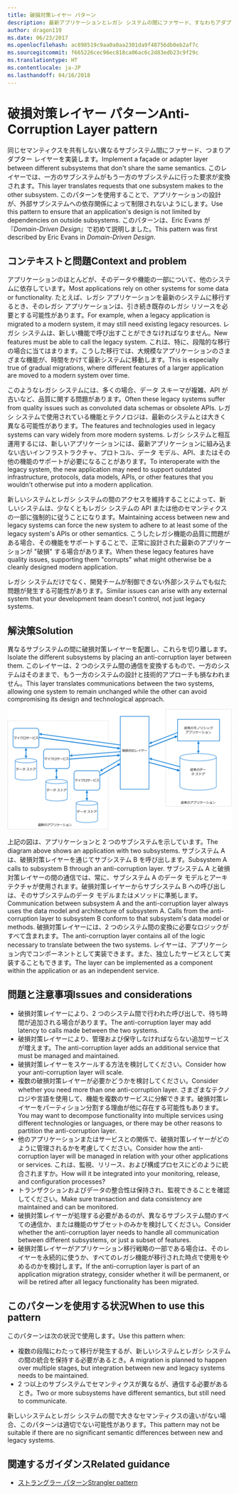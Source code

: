 ```yaml
---
title: 破損対策レイヤー パターン
description: 最新アプリケーションとレガシ システムの間にファサード、すなわちアダプター レイヤーを実装します。
author: dragon119
ms.date: 06/23/2017
ms.openlocfilehash: ac898519c9aa0a0aa2301da9f48756db0eb2af7c
ms.sourcegitcommit: f665226cec96ec818ca06ac6c2d83edb23c9f29c
ms.translationtype: HT
ms.contentlocale: ja-JP
ms.lasthandoff: 04/16/2018
---
```

# <a name="anti-corruption-layer-pattern"></a><span data-ttu-id="6d4b9-103">破損対策レイヤー パターン</span><span class="sxs-lookup"><span data-stu-id="6d4b9-103">Anti-Corruption Layer pattern</span></span>

<span data-ttu-id="6d4b9-104">同じセマンティクスを共有しない異なるサブシステム間にファサード、つまりアダプター レイヤーを実装します。</span><span class="sxs-lookup"><span data-stu-id="6d4b9-104">Implement a façade or adapter layer between different subsystems that don't share the same semantics.</span></span> <span data-ttu-id="6d4b9-105">このレイヤーでは、一方のサブシステムがもう一方のサブシステムに行った要求が変換されます。</span><span class="sxs-lookup"><span data-stu-id="6d4b9-105">This layer translates requests that one subsystem makes to the other subsystem.</span></span> <span data-ttu-id="6d4b9-106">このパターンを使用することで、アプリケーションの設計が、外部サブシステムへの依存関係によって制限されないようにします。</span><span class="sxs-lookup"><span data-stu-id="6d4b9-106">Use this pattern to ensure that an application's design is not limited by dependencies on outside subsystems.</span></span> <span data-ttu-id="6d4b9-107">このパターンは、Eric Evans が『*Domain-Driven Design*』で初めて説明しました。</span><span class="sxs-lookup"><span data-stu-id="6d4b9-107">This pattern was first described by Eric Evans in *Domain-Driven Design*.</span></span>

## <a name="context-and-problem"></a><span data-ttu-id="6d4b9-108">コンテキストと問題</span><span class="sxs-lookup"><span data-stu-id="6d4b9-108">Context and problem</span></span>

<span data-ttu-id="6d4b9-109">アプリケーションのほとんどが、そのデータや機能の一部について、他のシステムに依存しています。</span><span class="sxs-lookup"><span data-stu-id="6d4b9-109">Most applications rely on other systems for some data or functionality.</span></span> <span data-ttu-id="6d4b9-110">たとえば、レガシ アプリケーションを最新のシステムに移行するとき、そのレガシ アプリケーションは、引き続き既存のレガシ リソースを必要とする可能性があります。</span><span class="sxs-lookup"><span data-stu-id="6d4b9-110">For example, when a legacy application is migrated to a modern system, it may still need existing legacy resources.</span></span> <span data-ttu-id="6d4b9-111">レガシ システムは、新しい機能で呼び出すことができなければなりません。</span><span class="sxs-lookup"><span data-stu-id="6d4b9-111">New features must be able to call the legacy system.</span></span> <span data-ttu-id="6d4b9-112">これは、特に、段階的な移行の場合に当てはまります。こうした移行では、大規模なアプリケーションのさまざまな機能が、時間をかけて最新システムに移動します。</span><span class="sxs-lookup"><span data-stu-id="6d4b9-112">This is especially true of gradual migrations, where different features of a larger application are moved to a modern system over time.</span></span>

<span data-ttu-id="6d4b9-113">このようなレガシ システムには、多くの場合、データ スキーマが複雑、API が古いなど、品質に関する問題があります。</span><span class="sxs-lookup"><span data-stu-id="6d4b9-113">Often these legacy systems suffer from quality issues such as convoluted data schemas or obsolete APIs.</span></span> <span data-ttu-id="6d4b9-114">レガシ システムで使用されている機能とテクノロジは、最新のシステムとは大きく異なる可能性があります。</span><span class="sxs-lookup"><span data-stu-id="6d4b9-114">The features and technologies used in legacy systems can vary widely from more modern systems.</span></span> <span data-ttu-id="6d4b9-115">レガシ システムと相互運用するには、新しいアプリケーションには、最新アプリケーションに組み込まない古いインフラストラクチャ、プロトコル、データ モデル、API、またはその他の機能のサポートが必要になることがあります。</span><span class="sxs-lookup"><span data-stu-id="6d4b9-115">To interoperate with the legacy system, the new application may need to support outdated infrastructure, protocols, data models, APIs, or other features that you wouldn't otherwise put into a modern application.</span></span>

<span data-ttu-id="6d4b9-116">新しいシステムとレガシ システムの間のアクセスを維持することによって、新しいシステムは、少なくともレガシ システムの API または他のセマンティクスの一部に強制的に従うことになります。</span><span class="sxs-lookup"><span data-stu-id="6d4b9-116">Maintaining access between new and legacy systems can force the new system to adhere to at least some of the legacy system's APIs or other semantics.</span></span> <span data-ttu-id="6d4b9-117">こうしたレガシ機能の品質に問題がある場合、その機能をサポートすることで、正常に設計された最新のアプリケーションが "破損" する場合があります。</span><span class="sxs-lookup"><span data-stu-id="6d4b9-117">When these legacy features have quality issues, supporting them "corrupts" what might otherwise be a cleanly designed modern application.</span></span> 

<span data-ttu-id="6d4b9-118">レガシ システムだけでなく、開発チームが制御できない外部システムでも似た問題が発生する可能性があります。</span><span class="sxs-lookup"><span data-stu-id="6d4b9-118">Similar issues can arise with any external system that your development team doesn't control, not just legacy systems.</span></span> 

## <a name="solution"></a><span data-ttu-id="6d4b9-119">解決策</span><span class="sxs-lookup"><span data-stu-id="6d4b9-119">Solution</span></span>

<span data-ttu-id="6d4b9-120">異なるサブシステムの間に破損対策レイヤーを配置し、これらを切り離します。</span><span class="sxs-lookup"><span data-stu-id="6d4b9-120">Isolate the different subsystems by placing an anti-corruption layer between them.</span></span> <span data-ttu-id="6d4b9-121">このレイヤーは、2 つのシステム間の通信を変換するもので、一方のシステムはそのままで、もう一方のシステムの設計と技術的アプローチも損なわれません。</span><span class="sxs-lookup"><span data-stu-id="6d4b9-121">This layer translates communications between the two systems, allowing one system to remain unchanged while the other can avoid compromising its design and technological approach.</span></span>

![](./_images/anti-corruption-layer.png) 

<span data-ttu-id="6d4b9-122">上記の図は、アプリケーションと 2 つのサブシステムを示しています。</span><span class="sxs-lookup"><span data-stu-id="6d4b9-122">The diagram above shows an application with two subsystems.</span></span> <span data-ttu-id="6d4b9-123">サブシステム A は、破損対策レイヤーを通じてサブシステム B を呼び出します。</span><span class="sxs-lookup"><span data-stu-id="6d4b9-123">Subsystem A calls to subsystem B through an anti-corruption layer.</span></span> <span data-ttu-id="6d4b9-124">サブシステム A と破損対策レイヤーの間の通信では、常に、サブシステム A のデータ モデルとアーキテクチャが使用されます。破損対策レイヤーからサブシステム B への呼び出しは、そのサブシステムのデータ モデルまたはメソッドに準拠します。</span><span class="sxs-lookup"><span data-stu-id="6d4b9-124">Communication between subsystem A and the anti-corruption layer always uses the data model and architecture of subsystem A. Calls from the anti-corruption layer to subsystem B conform to that subsystem's data model or methods.</span></span> <span data-ttu-id="6d4b9-125">破損対策レイヤーには、2 つのシステム間の変換に必要なロジックがすべて含まれます。</span><span class="sxs-lookup"><span data-stu-id="6d4b9-125">The anti-corruption layer contains all of the logic necessary to translate between the two systems.</span></span> <span data-ttu-id="6d4b9-126">レイヤーは、アプリケーション内でコンポーネントとして実装できます。また、独立したサービスとして実装することもできます。</span><span class="sxs-lookup"><span data-stu-id="6d4b9-126">The layer can be implemented as a component within the application or as an independent service.</span></span>

## <a name="issues-and-considerations"></a><span data-ttu-id="6d4b9-127">問題と注意事項</span><span class="sxs-lookup"><span data-stu-id="6d4b9-127">Issues and considerations</span></span>

- <span data-ttu-id="6d4b9-128">破損対策レイヤーにより、2 つのシステム間で行われた呼び出しで、待ち時間が追加される場合があります。</span><span class="sxs-lookup"><span data-stu-id="6d4b9-128">The anti-corruption layer may add latency to calls made between the two systems.</span></span>
- <span data-ttu-id="6d4b9-129">破損対策レイヤーにより、管理および保守しなければならない追加サービスが増えます。</span><span class="sxs-lookup"><span data-stu-id="6d4b9-129">The anti-corruption layer adds an additional service that must be managed and maintained.</span></span>
- <span data-ttu-id="6d4b9-130">破損対策レイヤーをスケールする方法を検討してください。</span><span class="sxs-lookup"><span data-stu-id="6d4b9-130">Consider how your anti-corruption layer will scale.</span></span>
- <span data-ttu-id="6d4b9-131">複数の破損対策レイヤーが必要かどうかを検討してください。</span><span class="sxs-lookup"><span data-stu-id="6d4b9-131">Consider whether you need more than one anti-corruption layer.</span></span> <span data-ttu-id="6d4b9-132">さまざまなテクノロジや言語を使用して、機能を複数のサービスに分解できます。破損対策レイヤーをパーティション分割する理由が他に存在する可能性もあります。</span><span class="sxs-lookup"><span data-stu-id="6d4b9-132">You may want to decompose functionality into multiple services using different technologies or languages, or there may be other reasons to partition the anti-corruption layer.</span></span>
- <span data-ttu-id="6d4b9-133">他のアプリケーションまたはサービスとの関係で、破損対策レイヤーがどのように管理されるかを考慮してください。</span><span class="sxs-lookup"><span data-stu-id="6d4b9-133">Consider how the anti-corruption layer will be managed in relation with your other applications or services.</span></span> <span data-ttu-id="6d4b9-134">これは、監視、リリース、および構成プロセスにどのように統合されますか。</span><span class="sxs-lookup"><span data-stu-id="6d4b9-134">How will it be integrated into your monitoring, release, and configuration processes?</span></span>
- <span data-ttu-id="6d4b9-135">トランザクションおよびデータの整合性は保持され、監視できることを確認してください。</span><span class="sxs-lookup"><span data-stu-id="6d4b9-135">Make sure transaction and data consistency are maintained and can be monitored.</span></span>
- <span data-ttu-id="6d4b9-136">破損対策レイヤーが処理する必要があるのが、異なるサブシステム間のすべての通信か、または機能のサブセットのみかを検討してください。</span><span class="sxs-lookup"><span data-stu-id="6d4b9-136">Consider whether the anti-corruption layer needs to handle all communication between different subsystems, or just a subset of features.</span></span> 
- <span data-ttu-id="6d4b9-137">破損対策レイヤーがアプリケーション移行戦略の一部である場合は、そのレイヤーを永続的に使うか、すべてのレガシ機能が移行された時点で使用をやめるのかを検討します。</span><span class="sxs-lookup"><span data-stu-id="6d4b9-137">If the anti-corruption layer is part of an application migration strategy, consider whether it will be permanent, or will be retired after all legacy functionality has been migrated.</span></span>

## <a name="when-to-use-this-pattern"></a><span data-ttu-id="6d4b9-138">このパターンを使用する状況</span><span class="sxs-lookup"><span data-stu-id="6d4b9-138">When to use this pattern</span></span>

<span data-ttu-id="6d4b9-139">このパターンは次の状況で使用します。</span><span class="sxs-lookup"><span data-stu-id="6d4b9-139">Use this pattern when:</span></span>

- <span data-ttu-id="6d4b9-140">複数の段階にわたって移行が発生するが、新しいシステムとレガシ システムの間の統合を保持する必要があるとき。</span><span class="sxs-lookup"><span data-stu-id="6d4b9-140">A migration is planned to happen over multiple stages, but integration between new and legacy systems needs to be maintained.</span></span>
- <span data-ttu-id="6d4b9-141">2 つ以上のサブシステムでセマンティクスが異なるが、通信する必要があるとき。</span><span class="sxs-lookup"><span data-stu-id="6d4b9-141">Two or more subsystems have different semantics, but still need to communicate.</span></span> 

<span data-ttu-id="6d4b9-142">新しいシステムとレガシ システムの間で大きなセマンティクスの違いがない場合、このパターンは適切でない可能性があります。</span><span class="sxs-lookup"><span data-stu-id="6d4b9-142">This pattern may not be suitable if there are no significant semantic differences between new and legacy systems.</span></span> 

## <a name="related-guidance"></a><span data-ttu-id="6d4b9-143">関連するガイダンス</span><span class="sxs-lookup"><span data-stu-id="6d4b9-143">Related guidance</span></span>

- [<span data-ttu-id="6d4b9-144">ストラングラー パターン</span><span class="sxs-lookup"><span data-stu-id="6d4b9-144">Strangler pattern</span></span>](./strangler.md)
